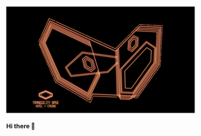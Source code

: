 
[![Header](https://github.com/Tfauves/Tfauves/blob/main/L4gwgjW.jpeg "Header")](https://some-url.dev/)

### Hi there 👋

<!--
**Tfauves/Tfauves** is a ✨ _special_ ✨ repository because its `README.md` (this file) appears on your GitHub profile.

Here are some ideas to get you started:

- 🔭 I’m currently working on ...
- 🌱 I’m currently learning ...
- 👯 I’m looking to collaborate on ...
- 🤔 I’m looking for help with ...
- 💬 Ask me about ...
- 📫 How to reach me: ...
- 😄 Pronouns: ...
- ⚡ Fun fact: ...
-->
